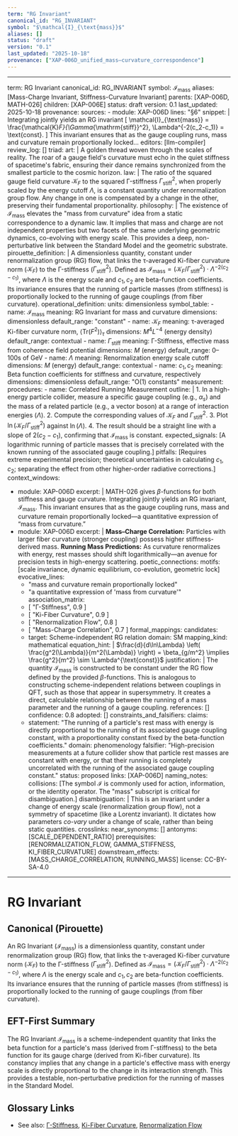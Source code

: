 ```yaml
---
term: "RG Invariant"
canonical_id: "RG_INVARIANT"
symbol: "$\mathcal{I}_{\text{mass}}$"
aliases: []
status: "draft"
version: "0.1"
last_updated: "2025-10-18"
provenance: ["XAP-006D_unified_mass–curvature_correspondence"]
---
```


---
term: RG Invariant
canonical_id: RG_INVARIANT
symbol: $\mathcal{I}_{\text{mass}}$
aliases: [Mass-Charge Invariant, Stiffness-Curvature Invariant]
parents: [XAP-006D, MATH-026]
children: [XAP-006E]
status: draft
version: 0.1
last_updated: 2025-10-18
provenance:
  sources:
    - module: XAP-006D
      lines: "§6"
      snippet: |
        Integrating jointly yields an RG invariant
        \[
        \mathcal{I}_{\text{mass}} =
        \frac{\mathcal{K}_F}{\Gamma_{\mathrm{stiff}}^2}\,
        \Lambda^{-2(c_2-c_1)}
        = \text{const}.
        \]
        This invariant ensures that as the gauge coupling runs, mass and curvature remain proportionally locked...
  editors: [llm-compiler]
  review_log: []
triad:
  art: |
    A golden thread woven through the scales of reality. The roar of a gauge field's curvature must echo in the quiet stiffness of spacetime's fabric, ensuring their dance remains synchronized from the smallest particle to the cosmic horizon.
  law: |
    The ratio of the squared gauge field curvature $\mathcal{K}_F$ to the squared Γ-stiffness $\Gamma_{\mathrm{stiff}}^2$, when properly scaled by the energy cutoff $\Lambda$, is a constant quantity under renormalization group flow. Any change in one is compensated by a change in the other, preserving their fundamental proportionality.
  philosophy: |
    The existence of $\mathcal{I}_{\text{mass}}$ elevates the "mass from curvature" idea from a static correspondence to a dynamic law. It implies that mass and charge are not independent properties but two facets of the same underlying geometric dynamics, co-evolving with energy scale. This provides a deep, non-perturbative link between the Standard Model and the geometric substrate.
pirouette_definition: |
  A dimensionless quantity, constant under renormalization group (RG) flow, that links the τ-averaged Ki-fiber curvature norm ($\mathcal{K}_F$) to the Γ-stiffness ($\Gamma_{\mathrm{stiff}}^2$). Defined as $\mathcal{I}_{\text{mass}} = (\mathcal{K}_F / \Gamma_{\mathrm{stiff}}^2) \cdot \Lambda^{-2(c_2-c_1)}$, where $\Lambda$ is the energy scale and $c_1, c_2$ are beta-function coefficients. Its invariance ensures that the running of particle masses (from stiffness) is proportionally locked to the running of gauge couplings (from fiber curvature).
operational_definition:
  units: dimensionless
  symbol_table:
    - name: $\mathcal{I}_{\text{mass}}$
      meaning: RG Invariant for mass and curvature
      dimensions: dimensionless
      default_range: "constant"
    - name: $\mathcal{K}_F$
      meaning: τ-averaged Ki-fiber curvature norm, $\langle \mathrm{Tr}(F^2) \rangle_\tau$
      dimensions: $M^4 L^{-4}$ (energy density)
      default_range: contextual
    - name: $\Gamma_{\mathrm{stiff}}$
      meaning: Γ-Stiffness, effective mass from coherence field potential
      dimensions: $M$ (energy)
      default_range: 0–100s of GeV
    - name: $\Lambda$
      meaning: Renormalization energy scale cutoff
      dimensions: $M$ (energy)
      default_range: contextual
    - name: $c_1, c_2$
      meaning: Beta function coefficients for stiffness and curvature, respectively
      dimensions: dimensionless
      default_range: "O(1) constants"
  measurement:
    procedures:
      - name: Correlated Running Measurement
        outline: |
          1. In a high-energy particle collider, measure a specific gauge coupling (e.g., $\alpha_s$) and the mass of a related particle (e.g., a vector boson) at a range of interaction energies ($\Lambda$).
          2. Compute the corresponding values of $\mathcal{K}_F$ and $\Gamma_{\mathrm{stiff}}^2$.
          3. Plot $\ln(\mathcal{K}_F / \Gamma_{\mathrm{stiff}}^2)$ against $\ln(\Lambda)$.
          4. The result should be a straight line with a slope of $2(c_2 - c_1)$, confirming that $\mathcal{I}_{\text{mass}}$ is constant.
        expected_signals: [A logarithmic running of particle masses that is precisely correlated with the known running of the associated gauge coupling.]
        pitfalls: [Requires extreme experimental precision; theoretical uncertainties in calculating $c_1, c_2$; separating the effect from other higher-order radiative corrections.]
context_windows:
  - module: XAP-006D
    excerpt: |
      MATH-026 gives $\beta$-functions for both stiffness and gauge curvature. Integrating jointly yields an RG invariant, $\mathcal{I}_{\text{mass}}$. This invariant ensures that as the gauge coupling runs, mass and curvature remain proportionally locked—a quantitative expression of “mass from curvature.”
  - module: XAP-006D
    excerpt: |
      **Mass–Charge Correlation:** Particles with larger fiber curvature (stronger coupling) possess higher stiffness-derived mass.
      **Running Mass Predictions:** As curvature renormalizes with energy, rest masses should shift logarithmically—an avenue for precision tests in high-energy scattering.
poetic_connections:
  motifs: [scale invariance, dynamic equilibrium, co-evolution, geometric lock]
  evocative_lines:
    - "mass and curvature remain proportionally locked"
    - "a quantitative expression of 'mass from curvature'"
  association_matrix:
    - [ "Γ-Stiffness", 0.9 ]
    - [ "Ki-Fiber Curvature", 0.9 ]
    - [ "Renormalization Flow", 0.8 ]
    - [ "Mass-Charge Correlation", 0.7 ]
formal_mappings:
  candidates:
    - target: Scheme-independent RG relation
      domain: SM
      mapping_kind: mathematical
      equation_hint: |
        $\frac{d}{d\ln\Lambda} \left( \frac{g^2(\Lambda)}{m^2(\Lambda)} \right) = \beta_{g/m^2} \implies \frac{g^2}{m^2} \sim \Lambda^{\text{const}}$
      justification: |
        The quantity $\mathcal{I}_{\text{mass}}$ is constructed to be constant under the RG flow defined by the provided $\beta$-functions. This is analogous to constructing scheme-independent relations between couplings in QFT, such as those that appear in supersymmetry. It creates a direct, calculable relationship between the running of a mass parameter and the running of a gauge coupling.
      references: []
      confidence: 0.8
  adopted: []
constraints_and_falsifiers:
  claims:
    - statement: "The running of a particle's rest mass with energy is directly proportional to the running of its associated gauge coupling constant, with a proportionality constant fixed by the beta-function coefficients."
      domain: phenomenology
      falsifier: "High-precision measurements at a future collider show that particle rest masses are constant with energy, or that their running is completely uncorrelated with the running of the associated gauge coupling constant."
      status: proposed
      links: [XAP-006D]
naming_notes:
  collisions: [The symbol $\mathcal{I}$ is commonly used for action, information, or the identity operator. The "mass" subscript is critical for disambiguation.]
  disambiguation: |
    This is an invariant under a change of energy scale (renormalization group flow), not a symmetry of spacetime (like a Lorentz invariant). It dictates how parameters *co-vary* under a change of scale, rather than being static quantities.
crosslinks:
  near_synonyms: []
  antonyms: [SCALE_DEPENDENT_RATIO]
  prerequisites: [RENORMALIZATION_FLOW, GAMMA_STIFFNESS, KI_FIBER_CURVATURE]
  downstream_effects: [MASS_CHARGE_CORRELATION, RUNNING_MASS]
license: CC-BY-SA-4.0
---

# RG Invariant

## Canonical (Pirouette)
An RG Invariant ($\mathcal{I}_{\text{mass}}$) is a dimensionless quantity, constant under renormalization group (RG) flow, that links the τ-averaged Ki-fiber curvature norm ($\mathcal{K}_F$) to the Γ-stiffness ($\Gamma_{\mathrm{stiff}}^2$). Defined as $\mathcal{I}_{\text{mass}} = (\mathcal{K}_F / \Gamma_{\mathrm{stiff}}^2) \cdot \Lambda^{-2(c_2-c_1)}$, where $\Lambda$ is the energy scale and $c_1, c_2$ are beta-function coefficients. Its invariance ensures that the running of particle masses (from stiffness) is proportionally locked to the running of gauge couplings (from fiber curvature).

## EFT-First Summary
The RG Invariant $\mathcal{I}_{\text{mass}}$ is a scheme-independent quantity that links the beta function for a particle's mass (derived from Γ-stiffness) to the beta function for its gauge charge (derived from Ki-fiber curvature). Its constancy implies that any change in a particle's effective mass with energy scale is directly proportional to the change in its interaction strength. This provides a testable, non-perturbative prediction for the running of masses in the Standard Model.

## Glossary Links
- See also: [Γ-Stiffness](...), [Ki-Fiber Curvature](...), [Renormalization Flow](...)